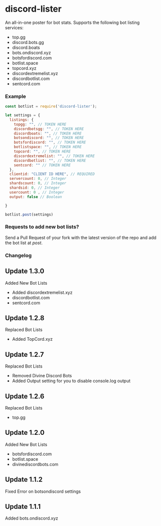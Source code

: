 # discord-lister
An all-in-one poster for bot stats. Supports the following bot listing services:
- top.gg
- discord.bots.gg
- discord.boats
- bots.ondiscord.xyz
- botsfordiscord.com
- botlist.space
- topcord.xyz
- discordextremelist.xyz
- discordbotlist.com
- sentcord.com

### Example
``` js
const botlist = require('discord-lister');

let settings = {
  listings: {
    topgg: "", // TOKEN HERE
    discordbotsgg: "", // TOKEN HERE
    discordboats: "", // TOKEN HERE
    botsondiscord: "", // TOKEN HERE
    botsfordiscord: "", // TOKEN HERE
    botlistspace: "", // TOKEN HERE
    topcord: "", // TOKEN HERE
    discordextremelist: "", // TOKEN HERE
    discordbotlist: "", // TOKEN HERE
    sentcord: "" // TOKEN HERE
  },
  clientid: "CLIENT ID HERE", // REQUIRED
  servercount: 0, // Integer
  shardscount: 0, // Integer
  shardsid: 0, // Integer
  usercount: 0 , // Integer
  output: false // Boolean

}

botlist.post(settings)
```
### Requests to add new bot lists?
Send a Pull Request of your fork with the latest version of the repo and add the bot list at *post*.

### Changelog
## Update 1.3.0
Added New Bot Lists
- Added discordextremelist.xyz
- discordbotlist.com
- sentcord.com

## Update 1.2.8
Replaced Bot Lists
- Added TopCord.xyz

## Update 1.2.7
Replaced Bot Lists
- Removed Divine Discord Bots
- Added Output setting for you to disable console.log output

## Update 1.2.6
Replaced Bot Lists
- top.gg

## Update 1.2.0
Added New Bot Lists
- botsfordiscord.com
- botlist.space
- divinediscordbots.com

## Update 1.1.2
Fixed Error on botsondiscord settings

## Update 1.1.1
Added bots.ondiscord.xyz
